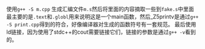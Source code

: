使用`g++ -S m.cpp` 生成汇编文件`m.s`然后将里面的内容摘取一些到`fake.s`中里面最主要的是`.text`和`.globl`用来说明这是一个main函数，然后_Z5printv是通过`g++ -S print.cpp`得到的符合，好像编译器对生成的函数符号有一套规范。
最后使用ld链接，因为使用了stdc++的cout需要链接它们，链接的参数是通过`g++ -v`看到的。